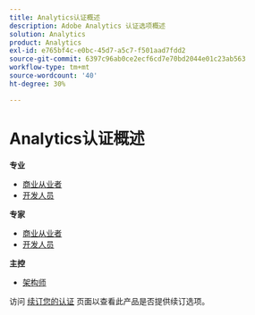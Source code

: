```yaml
---
title: Analytics认证概述
description: Adobe Analytics 认证选项概述
solution: Analytics
product: Analytics
exl-id: e765bf4c-e0bc-45d7-a5c7-f501aad7fdd2
source-git-commit: 6397c96ab0ce2ecf6cd7e70bd2044e01c23ab563
workflow-type: tm+mt
source-wordcount: '40'
ht-degree: 30%

---
```


# Analytics认证概述

**专业**

* [商业从业者](/help/certifications/aa/aa-p-business.md) <!--AD0-E212-->
* [开发人员](/help/certifications/aa/aa-p-developer.md) <!--AD0-E213-->

**专家**

* [商业从业者](/help/certifications/aa/aa-e-business.md) <!--AD0-E208-->
* [开发人员](/help/certifications/aa/aa-e-developer.md) <!--AD0-E209-->

**主控**

* [架构师](/help/certifications/aa/aa-m-architect.md) <!--AD0-E207-->

访问 [续订您的认证](/help/certifications/renew.md) 页面以查看此产品是否提供续订选项。
